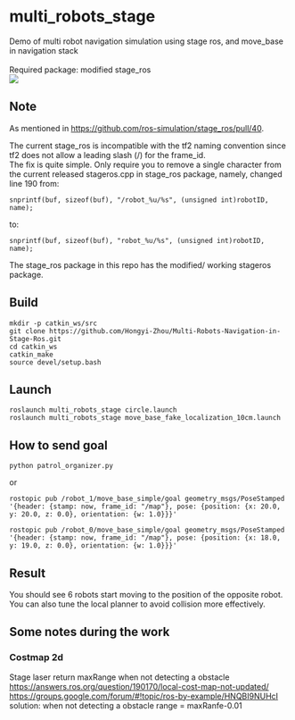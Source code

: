 # multi_robots_stage

Demo of multi robot navigation simulation using stage ros, and move_base in navigation stack <br>
<br>
Required package: modified stage_ros
<br>
![](./asset/circle_demo.gif)
## Note
As mentioned in https://github.com/ros-simulation/stage_ros/pull/40.

The current stage_ros is incompatible with the tf2 naming convention since tf2 does not allow a leading slash (/) for the frame_id. <br>
The fix is quite simple. Only require you to remove a single character from the current released stageros.cpp in stage_ros package, namely,
changed line 190 from:

	snprintf(buf, sizeof(buf), "/robot_%u/%s", (unsigned int)robotID, name);

to:

	snprintf(buf, sizeof(buf), "robot_%u/%s", (unsigned int)robotID, name);

The stage_ros package in this repo has the modified/ working stageros package. <br>

## Build
	mkdir -p catkin_ws/src
	git clone https://github.com/Hongyi-Zhou/Multi-Robots-Navigation-in-Stage-Ros.git
	cd catkin_ws
	catkin_make
	source devel/setup.bash

## Launch

	roslaunch multi_robots_stage circle.launch 
	roslaunch multi_robots_stage move_base_fake_localization_10cm.launch

## How to send goal
	
	python patrol_organizer.py 

or
	
	rostopic pub /robot_1/move_base_simple/goal geometry_msgs/PoseStamped '{header: {stamp: now, frame_id: "/map"}, pose: {position: {x: 20.0, y: 20.0, z: 0.0}, orientation: {w: 1.0}}}'

	rostopic pub /robot_0/move_base_simple/goal geometry_msgs/PoseStamped '{header: {stamp: now, frame_id: "/map"}, pose: {position: {x: 18.0, y: 19.0, z: 0.0}, orientation: {w: 1.0}}}'

## Result

You should see 6 robots start moving to the position of the opposite robot.<br>
You can also tune the local planner to avoid collision more effectively.

## Some notes during the work
### Costmap 2d
Stage laser return maxRange when not detecting a obstacle <br>
https://answers.ros.org/question/190170/local-cost-map-not-updated/ <br>
https://groups.google.com/forum/#!topic/ros-by-example/HNQBI9NUHcI <br>
solution: when not detecting a obstacle range = maxRanfe-0.01


